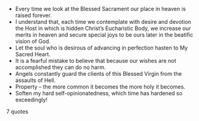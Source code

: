  - Every time we look at the Blessed Sacrament our place in heaven is raised forever.
 - I understand that, each time we contemplate with desire and devotion the Host in which is hidden Christ’s Eucharistic Body, we increase our merits in heaven and secure special joys to be ours later in the beatific vision of God.
 - Let the soul who is desirous of advancing in perfection hasten to My Sacred Heart.
 - It is a fearful mistake to believe that because our wishes are not accomplished they can do no harm.
 - Angels constantly guard the clients of this Blessed Virgin from the assaults of Hell.
 - Property – the more common it becomes the more holy it becomes.
 - Soften my hard self-opinionatedness, which time has hardened so exceedingly!

7 quotes